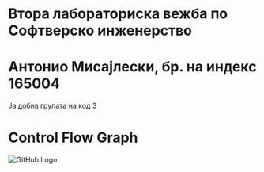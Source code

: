 # Втора лабораториска вежба по Софтверско инженерство

# Aнтонио Мисајлески, бр. на индекс 165004
Ја добив групата на код 3

# Control Flow Graph

![GitHub Logo](/desktop/CFG.png)
